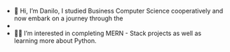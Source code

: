 - 👋 Hi, I’m Danilo, I studied Business Computer Science cooperatively and now embark on a journey through the
- 
- 👀🌱 I’m interested in completing MERN - Stack projects as well as learning more about Python. 

<!---
codeNilo93/codeNilo93 is a ✨ special ✨ repository because its `README.md` (this file) appears on your GitHub profile.
You can click the Preview link to take a look at your changes.
--->
